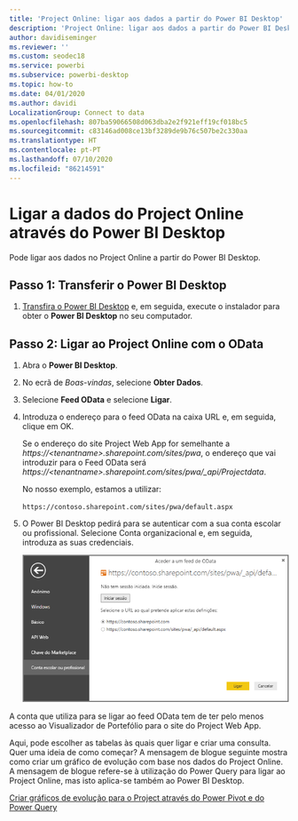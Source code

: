 ```yaml
---
title: 'Project Online: ligar aos dados a partir do Power BI Desktop'
description: 'Project Online: ligar aos dados a partir do Power BI Desktop'
author: davidiseminger
ms.reviewer: ''
ms.custom: seodec18
ms.service: powerbi
ms.subservice: powerbi-desktop
ms.topic: how-to
ms.date: 04/01/2020
ms.author: davidi
LocalizationGroup: Connect to data
ms.openlocfilehash: 807ba59066508d063dba2e2f921eff19cf018bc5
ms.sourcegitcommit: c83146ad008ce13bf3289de9b76c507be2c330aa
ms.translationtype: HT
ms.contentlocale: pt-PT
ms.lasthandoff: 07/10/2020
ms.locfileid: "86214591"
---
```

# <a name="connect-to-project-online-data-through-power-bi-desktop"></a>Ligar a dados do Project Online através do Power BI Desktop
Pode ligar aos dados no Project Online a partir do Power BI Desktop.

## <a name="step-1-download-power-bi-desktop"></a>Passo 1: Transferir o Power BI Desktop
1. [Transfira o Power BI Desktop](https://go.microsoft.com/fwlink/?LinkID=521662) e, em seguida, execute o instalador para obter o **Power BI Desktop** no seu computador.

## <a name="step-2-connect-to-project-online-with-odata"></a>Passo 2: Ligar ao Project Online com o OData
1. Abra o **Power BI Desktop**.
2. No ecrã de *Boas-vindas*, selecione **Obter Dados**.
3. Selecione **Feed OData** e selecione **Ligar**.
4. Introduza o endereço para o feed OData na caixa URL e, em seguida, clique em OK.
   
   Se o endereço do site Project Web App for semelhante a *https://\<tenantname\>.sharepoint.com/sites/pwa*, o endereço que vai introduzir para o Feed OData será *https://\<tenantname\>.sharepoint.com/sites/pwa/\_api/Projectdata*.
   
   No nosso exemplo, estamos a utilizar:

    `https://contoso.sharepoint.com/sites/pwa/default.aspx`

5. O Power BI Desktop pedirá para se autenticar com a sua conta escolar ou profissional. Selecione Conta organizacional e, em seguida, introduza as suas credenciais.
   
   ![Captura de ecrã a mostrar o Power B I Desktop com o pedido de credenciais para ligar.](media/desktop-project-online-connect-to-data/image.png)

A conta que utiliza para se ligar ao feed OData tem de ter pelo menos acesso ao Visualizador de Portefólio para o site do Project Web App. 

Aqui, pode escolher as tabelas às quais quer ligar e criar uma consulta.  Quer uma ideia de como começar?  A mensagem de blogue seguinte mostra como criar um gráfico de evolução com base nos dados do Project Online.  A mensagem de blogue refere-se à utilização do Power Query para ligar ao Project Online, mas isto aplica-se também ao Power BI Desktop.

[Criar gráficos de evolução para o Project através do Power Pivot e do Power Query](https://blogs.office.com/2014/03/24/creating-burndown-charts-for-project-using-power-pivot-and-power-query/)

